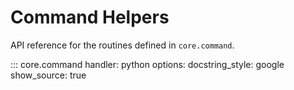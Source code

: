 ﻿# Command Helpers

API reference for the routines defined in `core.command`.

::: core.command
    handler: python
    options:
      docstring_style: google
      show_source: true

